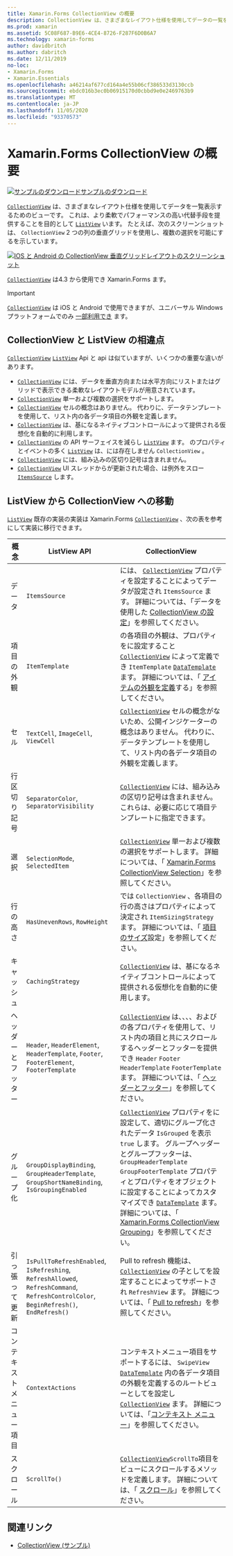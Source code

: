 ```yaml
---
title: Xamarin.Forms CollectionView の概要
description: CollectionView は、さまざまなレイアウト仕様を使用してデータの一覧を表示するための、柔軟でパフォーマンスの高いビューです。
ms.prod: xamarin
ms.assetid: 5C08F687-B9E6-4CE4-8726-F287F6D0B6A7
ms.technology: xamarin-forms
author: davidbritch
ms.author: dabritch
ms.date: 12/11/2019
no-loc:
- Xamarin.Forms
- Xamarin.Essentials
ms.openlocfilehash: a46214af677cd164a4e55b06cf386533d3130ccb
ms.sourcegitcommit: ebdc016b3ec0b06915170d0cbbd9e0e2469763b9
ms.translationtype: MT
ms.contentlocale: ja-JP
ms.lasthandoff: 11/05/2020
ms.locfileid: "93370573"
---
```

# <a name="no-locxamarinforms-collectionview-introduction"></a>Xamarin.Forms CollectionView の概要

[![サンプルのダウンロード](~/media/shared/download.png)サンプルのダウンロード](/samples/xamarin/xamarin-forms-samples/userinterface-collectionviewdemos/)

[`CollectionView`](xref:Xamarin.Forms.CollectionView) は、さまざまなレイアウト仕様を使用してデータを一覧表示するためのビューです。 これは、より柔軟でパフォーマンスの高い代替手段を提供することを目的として [`ListView`](xref:Xamarin.Forms.ListView) います。 たとえば、次のスクリーンショットは、 `CollectionView` 2 つの列の垂直グリッドを使用し、複数の選択を可能にするを示しています。

[![IOS と Android の CollectionView 垂直グリッドレイアウトのスクリーンショット](introduction-images/verticalgrid-multipleselection.png "複数選択の CollectionView 垂直グリッドレイアウト")](introduction-images/verticalgrid-multipleselection-large.png#lightbox "複数選択の CollectionView 垂直グリッドレイアウト")

[`CollectionView`](xref:Xamarin.Forms.CollectionView) は4.3 から使用でき Xamarin.Forms ます。

> [!IMPORTANT]
> [`CollectionView`](xref:Xamarin.Forms.CollectionView) は iOS と Android で使用できますが、ユニバーサル Windows プラットフォームでのみ [一部利用でき](https://gist.github.com/hartez/7d0edd4182dbc7de65cebc6c67f72e14) ます。

## <a name="collectionview-and-listview-differences"></a>CollectionView と ListView の相違点

[`CollectionView`](xref:Xamarin.Forms.CollectionView) [`ListView`](xref:Xamarin.Forms.ListView) Api と api は似ていますが、いくつかの重要な違いがあります。

- [`CollectionView`](xref:Xamarin.Forms.CollectionView) には、データを垂直方向または水平方向にリストまたはグリッドで表示できる柔軟なレイアウトモデルが用意されています。
- [`CollectionView`](xref:Xamarin.Forms.CollectionView) 単一および複数の選択をサポートします。
- [`CollectionView`](xref:Xamarin.Forms.CollectionView) セルの概念はありません。 代わりに、データテンプレートを使用して、リスト内の各データ項目の外観を定義します。
- [`CollectionView`](xref:Xamarin.Forms.CollectionView) は、基になるネイティブコントロールによって提供される仮想化を自動的に利用します。
- [`CollectionView`](xref:Xamarin.Forms.CollectionView) の API サーフェイスを減らし [`ListView`](xref:Xamarin.Forms.ListView) ます。 のプロパティとイベントの多く [`ListView`](xref:Xamarin.Forms.ListView) は、には存在しません `CollectionView` 。
- [`CollectionView`](xref:Xamarin.Forms.CollectionView) には、組み込みの区切り記号は含まれません。
- [`CollectionView`](xref:Xamarin.Forms.CollectionView) UI スレッドからが更新された場合、は例外をスロー [`ItemsSource`](xref:Xamarin.Forms.ItemsView.ItemsSource) します。

## <a name="move-from-listview-to-collectionview"></a>ListView から CollectionView への移動

[`ListView`](xref:Xamarin.Forms.ListView) 既存の実装の実装は Xamarin.Forms [`CollectionView`](xref:Xamarin.Forms.CollectionView) 、次の表を参考にして実装に移行できます。

| 概念 | ListView API | CollectionView |
|---|---|---|
| データ | `ItemsSource` | には、 [`CollectionView`](xref:Xamarin.Forms.CollectionView) プロパティを設定することによってデータが設定され `ItemsSource` ます。 詳細については、「データを使用した [CollectionView の設定](populate-data.md#populate-a-collectionview-with-data)」を参照してください。 |
| 項目の外観 | `ItemTemplate` | の各項目の外観は、プロパティをに設定すること [`CollectionView`](xref:Xamarin.Forms.CollectionView) によって定義でき `ItemTemplate` [`DataTemplate`](xref:Xamarin.Forms.DataTemplate) ます。 詳細については、「 [アイテムの外観を定義](populate-data.md#define-item-appearance)する」を参照してください。 |
| セル | `TextCell`, `ImageCell`, `ViewCell` | [`CollectionView`](xref:Xamarin.Forms.CollectionView) セルの概念がないため、公開インジケーターの概念はありません。 代わりに、データテンプレートを使用して、リスト内の各データ項目の外観を定義します。 |
| 行区切り記号 | `SeparatorColor`, `SeparatorVisibility` | [`CollectionView`](xref:Xamarin.Forms.CollectionView) には、組み込みの区切り記号は含まれません。 これらは、必要に応じて項目テンプレートに指定できます。 |
| 選択 | `SelectionMode`, `SelectedItem` | [`CollectionView`](xref:Xamarin.Forms.CollectionView) 単一および複数の選択をサポートします。 詳細については、「 [ Xamarin.Forms CollectionView Selection](selection.md)」を参照してください。 |
| 行の高さ | `HasUnevenRows`, `RowHeight` | では `CollectionView` 、各項目の行の高さはプロパティによって決定され `ItemSizingStrategy` ます。 詳細については、「 [項目のサイズ](layout.md#item-sizing)設定」を参照してください。|
| キャッシュ | `CachingStrategy` | [`CollectionView`](xref:Xamarin.Forms.CollectionView) は、基になるネイティブコントロールによって提供される仮想化を自動的に使用します。 |
| ヘッダーとフッター | `Header`, `HeaderElement`, `HeaderTemplate`, `Footer`, `FooterElement`, `FooterTemplate` | [`CollectionView`](xref:Xamarin.Forms.CollectionView) は、、、、およびの各プロパティを使用して、リスト内の項目と共にスクロールするヘッダーとフッターを提供でき `Header` `Footer` `HeaderTemplate` `FooterTemplate` ます。 詳細については、「 [ヘッダーとフッター](layout.md#headers-and-footers)」を参照してください。 |
| グループ化 | `GroupDisplayBinding`, `GroupHeaderTemplate`, `GroupShortNameBinding`, `IsGroupingEnabled` | [`CollectionView`](xref:Xamarin.Forms.CollectionView) プロパティをに設定して、適切にグループ化されたデータ `IsGrouped` を表示 `true` します。 グループヘッダーとグループフッターは、 `GroupHeaderTemplate` `GroupFooterTemplate` プロパティとプロパティをオブジェクトに設定することによってカスタマイズでき  [`DataTemplate`](xref:Xamarin.Forms.DataTemplate) ます。 詳細については、「 [ Xamarin.Forms CollectionView Grouping](grouping.md)」を参照してください。 |
| 引っ張って更新 | `IsPullToRefreshEnabled`, `IsRefreshing`, `RefreshAllowed`, `RefreshCommand`, `RefreshControlColor`, `BeginRefresh()`, `EndRefresh()` | Pull to refresh 機能は、 [`CollectionView`](xref:Xamarin.Forms.CollectionView) の子としてを設定することによってサポートされ `RefreshView` ます。 詳細については、「 [Pull to refresh](populate-data.md#pull-to-refresh)」を参照してください。 |
| コンテキスト メニュー項目 | `ContextActions` | コンテキストメニュー項目をサポートするには、 `SwipeView` [`DataTemplate`](xref:Xamarin.Forms.DataTemplate) 内の各データ項目の外観を定義するのルートビューとしてを設定し [`CollectionView`](xref:Xamarin.Forms.CollectionView) ます。 詳細については、「[コンテキスト メニュー](populate-data.md#context-menus)」を参照してください。 |
| スクロール | `ScrollTo()` | [`CollectionView`](xref:Xamarin.Forms.CollectionView)`ScrollTo`項目をビューにスクロールするメソッドを定義します。 詳細については、「 [スクロール](scrolling.md)」を参照してください。 |

## <a name="related-links"></a>関連リンク

- [CollectionView (サンプル)](/samples/xamarin/xamarin-forms-samples/userinterface-collectionviewdemos/)